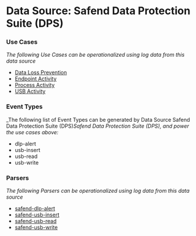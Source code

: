 Data Source: Safend Data Protection Suite (DPS)
===============================================

### Use Cases

_The following Use Cases can be operationalized using log data from this data source_

* [Data Loss Prevention](usecase_data_loss_prevention.md)
* [Endpoint Activity](usecase_endpoint_activity.md)
* [Process Activity](usecase_process_activity.md)
* [USB Activity](usecase_usb_activity.md)


### Event Types

_The following list of Event Types can be generated by Data Source Safend Data Protection Suite (DPS)_Safend Data Protection Suite (DPS), and power the use cases above:_

- dlp-alert
- usb-insert
- usb-read
- usb-write


### Parsers

_The following Parsers can be operationalized using log data from this data source_

* [safend-dlp-alert](parserContent_safend-dlp-alert.md)
* [safend-usb-insert](parserContent_safend-usb-insert.md)
* [safend-usb-read](parserContent_safend-usb-read.md)
* [safend-usb-write](parserContent_safend-usb-write.md)

